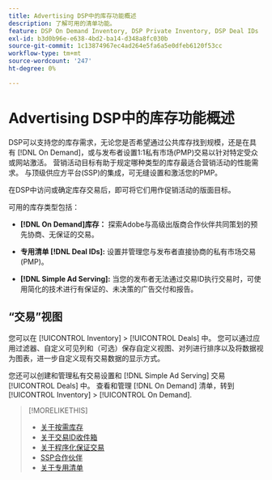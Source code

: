 ```yaml
---
title: Advertising DSP中的库存功能概述
description: 了解可用的清单功能。
feature: DSP On Demand Inventory, DSP Private Inventory, DSP Deal IDs
exl-id: b3d0b96e-e638-4bd2-ba14-d348a8fc030b
source-git-commit: 1c13874967ec4ad264e5fa6a5e0dfeb6120f53cc
workflow-type: tm+mt
source-wordcount: '247'
ht-degree: 0%

---
```


# Advertising DSP中的库存功能概述

DSP可以支持您的库存需求，无论您是否希望通过公共库存找到规模，还是在具有 [!DNL On Demand]，或与发布者设置1:1私有市场(PMP)交易以针对特定受众或网站激活。 营销活动目标有助于规定哪种类型的库存最适合营销活动的性能需求。 与顶级供应方平台(SSP)的集成，可无缝设置和激活您的PMP。

在DSP中访问或确定库存交易后，即可将它们用作促销活动的版面目标。

可用的库存类型包括：

* **[!DNL On Demand]库存：** 探索Adobe与高级出版商合作伙伴共同策划的预先协商、无保证的交易。

* **专用清单 [!DNL Deal IDs]:** 设置并管理您与发布者直接协商的私有市场交易(PMP)。

* **[!DNL Simple Ad Serving]:** 当您的发布者无法通过交易ID执行交易时，可使用简化的技术进行有保证的、未决策的广告交付和报告。

## “交易”视图

您可以在 [!UICONTROL Inventory] > [!UICONTROL Deals] 中。 您可以通过应用过滤器、自定义可见列和（可选）保存自定义视图、对列进行排序以及将数据视为图表，进一步自定义现有交易数据的显示方式。

您还可以创建和管理私有交易设置和 [!DNL Simple Ad Serving] 交易 [!UICONTROL Deals] 中。 查看和管理 [!DNL On Demand] 清单，转到 [!UICONTROL Inventory] > [!UICONTROL On Demand].

>[!MORELIKETHIS]
>
>* [关于按需库存](on-demand-inventory-about.md)
>* [关于交易ID收件箱](deal-id-inbox-about.md)
>* [关于程序化保证交易](programmatic-guaranteed-about.md)
>* [SSP合作伙伴](ssp-partners.md)
>* [关于专用清单](private-inventory-about.md)

